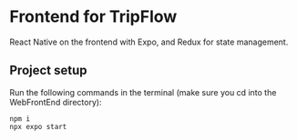 # Frontend for TripFlow

React Native on the frontend with Expo, and Redux for state management.

## Project setup

Run the following commands in the terminal (make sure you cd into the WebFrontEnd directory):

```
npm i
npx expo start
```
